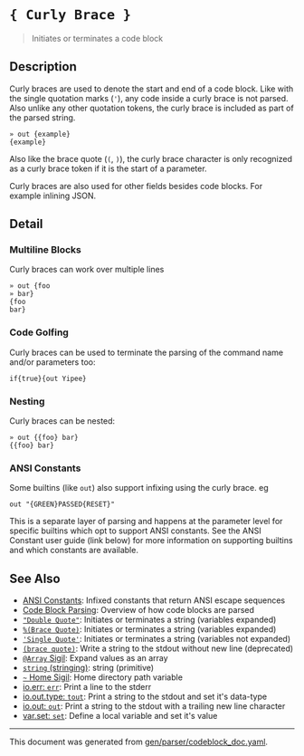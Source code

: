 # `{ Curly Brace }`

> Initiates or terminates a code block

## Description

Curly braces are used to denote the start and end of a code block. Like with
the single quotation marks (`'`), any code inside a curly brace is not parsed.
Also unlike any other quotation tokens, the curly brace is included as part
of the parsed string.

```
» out {example}
{example}
```

Also like the brace quote (`(`, `)`), the curly brace character is only
recognized as a curly brace token if it is the start of a parameter.

Curly braces are also used for other fields besides code blocks. For example
inlining JSON.



## Detail

### Multiline Blocks

Curly braces can work over multiple lines

```
» out {foo
» bar}
{foo
bar}
```

### Code Golfing

Curly braces can be used to terminate the parsing of the command name and/or
parameters too:

```
if{true}{out Yipee}
```

### Nesting

Curly braces can be nested:

```
» out {{foo} bar}
{{foo} bar}
```

### ANSI Constants

Some builtins (like `out`) also support infixing using the curly brace. eg

```
out "{GREEN}PASSED{RESET}"
```

This is a separate layer of parsing and happens at the parameter level for
specific builtins which opt to support ANSI constants. See the ANSI Constant
user guide (link below) for more information on supporting builtins and which
constants are available.

## See Also

* [ANSI Constants](../user-guide/ansi.md):
  Infixed constants that return ANSI escape sequences
* [Code Block Parsing](../user-guide/code-block.md):
  Overview of how code blocks are parsed
* [`"Double Quote"`](../parser/double-quote.md):
  Initiates or terminates a string (variables expanded)
* [`%(Brace Quote)`](../parser/brace-quote.md):
  Initiates or terminates a string (variables expanded)
* [`'Single Quote'`](../parser/single-quote.md):
  Initiates or terminates a string (variables not expanded)
* [`(brace quote)`](../parser/brace-quote-func.md):
  Write a string to the stdout without new line (deprecated)
* [`@Array` Sigil](../parser/array.md):
  Expand values as an array
* [`string` (stringing)](../types/str.md):
  string (primitive)
* [`~` Home Sigil](../parser/tilde.md):
  Home directory path variable
* [io.err: `err`](../commands/err.md):
  Print a line to the stderr
* [io.out.type: `tout`](../commands/tout.md):
  Print a string to the stdout and set it's data-type
* [io.out: `out`](../commands/out.md):
  Print a string to the stdout with a trailing new line character
* [var.set: `set`](../commands/set.md):
  Define a local variable and set it's value

<hr/>

This document was generated from [gen/parser/codeblock_doc.yaml](https://github.com/lmorg/murex/blob/master/gen/parser/codeblock_doc.yaml).